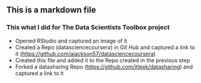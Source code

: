 ## This is a markdown file
### This what I did for The Data Scientists Toolbox project
* Opened RStudio and captured an image of it
* Created a Repo (datasciencecoursera) in Git Hub and captured a link to it (https://github.com/ajackson57/datasciencecoursera)
* Created this file and added it to the Repo created in the previous step
* Forked a datasharing Repo (https://github.com/jtleek/datasharing) and captured a link to it 
